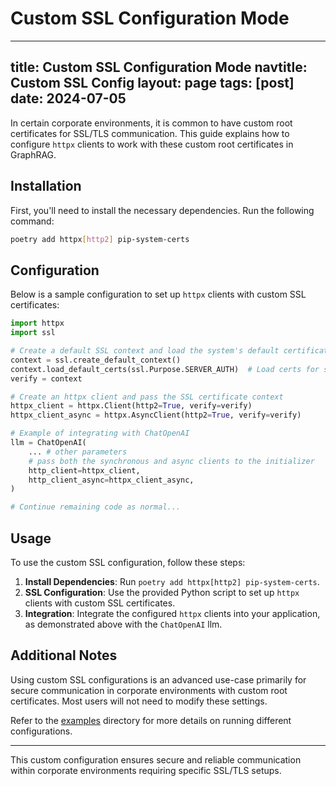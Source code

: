 # Custom SSL Configuration Mode

---
title: Custom SSL Configuration Mode
navtitle: Custom SSL Config
layout: page
tags: [post]
date: 2024-07-05
---

In certain corporate environments, it is common to have custom root certificates for SSL/TLS communication. This guide explains how to configure `httpx` clients to work with these custom root certificates in GraphRAG.

## Installation

First, you'll need to install the necessary dependencies. Run the following command:

```sh
poetry add httpx[http2] pip-system-certs
```

## Configuration

Below is a sample configuration to set up `httpx` clients with custom SSL certificates:

```python
import httpx
import ssl

# Create a default SSL context and load the system's default certificates
context = ssl.create_default_context()
context.load_default_certs(ssl.Purpose.SERVER_AUTH)  # Load certs for server authentication
verify = context

# Create an httpx client and pass the SSL certificate context
httpx_client = httpx.Client(http2=True, verify=verify)
httpx_client_async = httpx.AsyncClient(http2=True, verify=verify)

# Example of integrating with ChatOpenAI
llm = ChatOpenAI(
    ... # other parameters
    # pass both the synchronous and async clients to the initializer
    http_client=httpx_client,
    http_client_async=httpx_client_async,
)

# Continue remaining code as normal...
```

## Usage

To use the custom SSL configuration, follow these steps:

1. **Install Dependencies**: Run `poetry add httpx[http2] pip-system-certs`.
2. **SSL Configuration**: Use the provided Python script to set up `httpx` clients with custom SSL certificates.
3. **Integration**: Integrate the configured `httpx` clients into your application, as demonstrated above with the `ChatOpenAI` llm.

## Additional Notes

Using custom SSL configurations is an advanced use-case primarily for secure communication in corporate environments with custom root certificates. Most users will not need to modify these settings.

Refer to the [examples](https://github.com/microsoft/graphrag/blob/main/examples/) directory for more details on running different configurations.

---

This custom configuration ensures secure and reliable communication within corporate environments requiring specific SSL/TLS setups.
